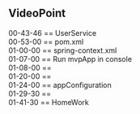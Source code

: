 
VideoPoint
---

00-43-46 == UserService  
00-53-00 == pom.xml   
01-00-00 == spring-context.xml   
01-07-00 == Run mvpApp in console   
01-08-00 == <constructor-arg ref="userRepository" />   
01-20-00 ==   
01-24-00 == appConfiguration  
01-29-30 ==   
01-41-30 == HomeWork  
 



